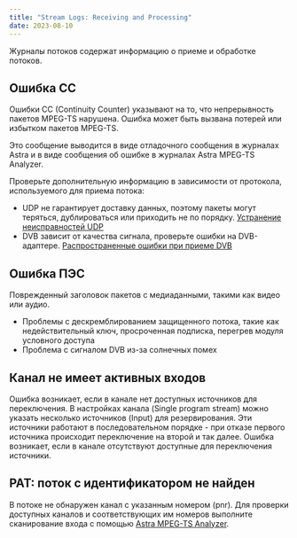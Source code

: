 ```yaml
---
title: "Stream Logs: Receiving and Processing"
date: 2023-08-10
---
```


Журналы потоков содержат информацию о приеме и обработке потоков.

## Ошибка CC[](https://help.cesbo.com/astra/admin-guide/log/stream#cc-error)

Ошибки CC (Continuity Counter) указывают на то, что непрерывность пакетов MPEG-TS нарушена. Ошибка может быть вызвана потерей или избытком пакетов MPEG-TS.

Это сообщение выводится в виде отладочного сообщения в журналах Astra и в виде сообщения об ошибке в журналах Astra MPEG-TS Analyzer.

Проверьте дополнительную информацию в зависимости от протокола, используемого для приема потока:

- UDP не гарантирует доставку данных, поэтому пакеты могут теряться, дублироваться или приходить не по порядку. [Устранение неисправностей UDP](https://help.cesbo.com/misc/troubleshooting/receiving/udp#too-many-errors-on-receiving-udp)
- DVB зависит от качества сигнала, проверьте ошибки на DVB-адаптере. [Распространенные ошибки при приеме DVB](https://help.cesbo.com/misc/troubleshooting/dvb/errors)

## Ошибка ПЭС[](https://help.cesbo.com/astra/admin-guide/log/stream#pes-error)

Поврежденный заголовок пакетов с медиаданными, такими как видео или аудио.

- Проблемы с дескремблированием защищенного потока, такие как недействительный ключ, просроченная подписка, перегрев модуля условного доступа
- Проблема с сигналом DVB из-за солнечных помех

## Канал не имеет активных входов[](https://help.cesbo.com/astra/admin-guide/log/stream#channel-has-no-active-inputs)

Ошибка возникает, если в канале нет доступных источников для переключения. В настройках канала (Single program stream) можно указать несколько источников (Input) для резервирования. Эти источники работают в последовательном порядке - при отказе первого источника происходит переключение на второй и так далее. Ошибка возникает, если в канале отсутствуют доступные для переключения источники.

## PAT: поток с идентификатором не найден[](https://help.cesbo.com/astra/admin-guide/log/stream#pat-stream-with-id-is-not-found)

В потоке не обнаружен канал с указанным номером (pnr). Для проверки доступных каналов и соответствующих им номеров выполните сканирование входа с помощью [Astra MPEG-TS Analyzer](https://help.cesbo.com/misc/tools-and-utilities/tv-and-media/astra-mpeg-ts-analyzer).
